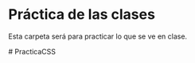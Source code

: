 # **Práctica de las clases**

Esta carpeta será para practicar lo que se ve en clase.

#   P r a c t i c a C S S  
 